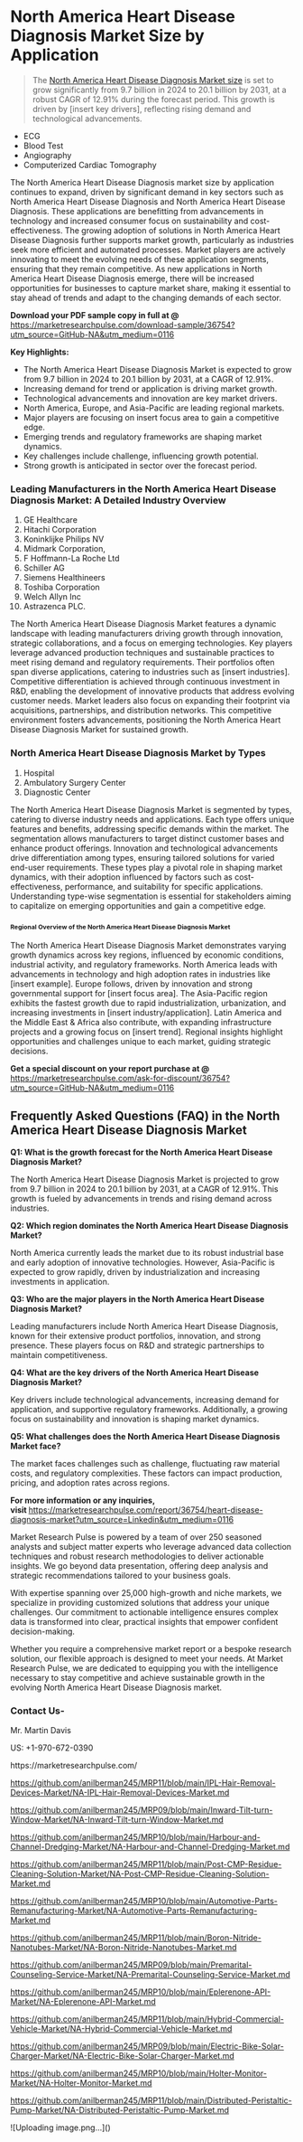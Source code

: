 <h1>North America Heart Disease Diagnosis Market&nbsp;Size by Application</h1><blockquote><p>The <a href="https://marketresearchpulse.com/download-sample/36754?utm_source=GitHub-NA&amp;utm_medium=0116">North America Heart Disease Diagnosis Market size</a> is set to grow significantly from 9.7 billion in 2024 to 20.1 billion by 2031, at a robust CAGR of 12.91% during the forecast period. This growth is driven by [insert key drivers], reflecting rising demand and technological advancements.</p></blockquote><ul><li>ECG<li> Blood Test<li> Angiography<li> Computerized Cardiac Tomography</li></ul><p>The North America Heart Disease Diagnosis market size by application continues to expand, driven by significant demand in key sectors such as North America Heart Disease Diagnosis and North America Heart Disease Diagnosis. These applications are benefitting from advancements in technology and increased consumer focus on sustainability and cost-effectiveness. The growing adoption of solutions in North America Heart Disease Diagnosis further supports market growth, particularly as industries seek more efficient and automated processes. Market players are actively innovating to meet the evolving needs of these application segments, ensuring that they remain competitive. As new applications in North America Heart Disease Diagnosis emerge, there will be increased opportunities for businesses to capture market share, making it essential to stay ahead of trends and adapt to the changing demands of each sector.</p><p><strong>Download your PDF sample copy in full at @ </strong><a href="https://marketresearchpulse.com/download-sample/36754?utm_source=GitHub-NA&amp;utm_medium=0116">https://marketresearchpulse.com/download-sample/36754?utm_source=GitHub-NA&amp;utm_medium=0116</a></p><p><strong>Key Highlights: </strong></p><ul><li>The North America Heart Disease Diagnosis Market is expected to grow from 9.7 billion in 2024 to 20.1 billion by 2031, at a CAGR of 12.91%.</li><li>Increasing demand for trend or application is driving market growth.</li><li>Technological advancements and innovation are key market drivers.</li><li>North America, Europe, and Asia-Pacific are leading regional markets.</li><li>Major players are focusing on insert focus area to gain a competitive edge.</li><li>Emerging trends and regulatory frameworks are shaping market dynamics.</li><li>Key challenges include challenge, influencing growth potential.</li><li>Strong growth is anticipated in sector over the forecast period.</li></ul><h3>Leading Manufacturers in the North America Heart Disease Diagnosis Market: A Detailed Industry Overview</h3><ol><li>GE Healthcare</li><li>Hitachi Corporation</li><li>Koninklijke Philips NV</li><li>Midmark Corporation,</li><li>F Hoffmann-La Roche Ltd</li><li>Schiller AG</li><li>Siemens Healthineers</li><li>Toshiba Corporation</li><li>Welch Allyn Inc</li><li>Astrazenca PLC.</li></ol><div class="flex max-w-full flex-col flex-grow"><div class="min-h-8 text-message flex w-full flex-col items-end gap-2 whitespace-normal break-words [.text-message+&amp;]:mt-5" dir="auto" data-message-author-role="assistant" data-message-id="fd8432e4-4910-450d-b182-61b7bfb0a01f" data-message-model-slug="gpt-4o"><div class="flex w-full flex-col gap-1 empty:hidden first:pt-[3px]"><div class="markdown prose w-full break-words dark:prose-invert light"><p>The North America Heart Disease Diagnosis Market features a dynamic landscape with leading manufacturers driving growth through innovation, strategic collaborations, and a focus on emerging technologies. Key players leverage advanced production techniques and sustainable practices to meet rising demand and regulatory requirements. Their portfolios often span diverse applications, catering to industries such as [insert industries]. Competitive differentiation is achieved through continuous investment in R&amp;D, enabling the development of innovative products that address evolving customer needs. Market leaders also focus on expanding their footprint via acquisitions, partnerships, and distribution networks. This competitive environment fosters advancements, positioning the North America Heart Disease Diagnosis Market for sustained growth.</p></div></div></div></div><h3>North America Heart Disease Diagnosis Market by Types</h3><ol><li>Hospital<li> Ambulatory Surgery Center<li> Diagnostic Center</li></ol><div class="flex max-w-full flex-col flex-grow"><div class="min-h-8 text-message flex w-full flex-col items-end gap-2 whitespace-normal break-words [.text-message+&amp;]:mt-5" dir="auto" data-message-author-role="assistant" data-message-id="084470be-0bb7-4664-bddf-5156b4f41249" data-message-model-slug="gpt-4o-mini"><div class="flex w-full flex-col gap-1 empty:hidden first:pt-[3px]"><div class="markdown prose w-full break-words dark:prose-invert light"><p>The North America Heart Disease Diagnosis Market is segmented by types, catering to diverse industry needs and applications. Each type offers unique features and benefits, addressing specific demands within the market. The segmentation allows manufacturers to target distinct customer bases and enhance product offerings. Innovation and technological advancements drive differentiation among types, ensuring tailored solutions for varied end-user requirements. These types play a pivotal role in shaping market dynamics, with their adoption influenced by factors such as cost-effectiveness, performance, and suitability for specific applications. Understanding type-wise segmentation is essential for stakeholders aiming to capitalize on emerging opportunities and gain a competitive edge.</p></div></div></div></div><h3><span style="font-size: 11px;">Regional Overview of the North America Heart Disease Diagnosis Market</span></h3><div class="flex max-w-full flex-col flex-grow"><div class="min-h-8 text-message flex w-full flex-col items-end gap-2 whitespace-normal break-words [.text-message+&amp;]:mt-5" dir="auto" data-message-author-role="assistant" data-message-id="e9038762-ce64-4e30-91c9-9bd413514231" data-message-model-slug="gpt-4o-mini"><div class="flex w-full flex-col gap-1 empty:hidden first:pt-[3px]"><div class="markdown prose w-full break-words dark:prose-invert light"><p>The North America Heart Disease Diagnosis Market demonstrates varying growth dynamics across key regions, influenced by economic conditions, industrial activity, and regulatory frameworks. North America leads with advancements in technology and high adoption rates in industries like [insert example]. Europe follows, driven by innovation and strong governmental support for [insert focus area]. The Asia-Pacific region exhibits the fastest growth due to rapid industrialization, urbanization, and increasing investments in [insert industry/application]. Latin America and the Middle East &amp; Africa also contribute, with expanding infrastructure projects and a growing focus on [insert trend]. Regional insights highlight opportunities and challenges unique to each market, guiding strategic decisions.</p></div></div></div></div><p><strong>Get a special discount on your report purchase at @ </strong><a href="https://marketresearchpulse.com/ask-for-discount/36754?utm_source=GitHub-NA&amp;utm_medium=0116">https://marketresearchpulse.com/ask-for-discount/36754?utm_source=GitHub-NA&amp;utm_medium=0116</a></p><h2>Frequently Asked Questions (FAQ) in the North America Heart Disease Diagnosis Market</h2><p><strong>Q1: What is the growth forecast for the North America Heart Disease Diagnosis Market?</strong></p><p>The North America Heart Disease Diagnosis Market is projected to grow from 9.7 billion in 2024 to 20.1 billion by 2031, at a CAGR of 12.91%. This growth is fueled by advancements in trends and rising demand across industries.</p><p><strong>Q2: Which region dominates the North America Heart Disease Diagnosis Market?</strong></p><p>North America currently leads the market due to its robust industrial base and early adoption of innovative technologies. However, Asia-Pacific is expected to grow rapidly, driven by industrialization and increasing investments in application.</p><p><strong>Q3: Who are the major players in the North America Heart Disease Diagnosis Market?</strong></p><p>Leading manufacturers include North America Heart Disease Diagnosis, known for their extensive product portfolios, innovation, and strong presence. These players focus on R&amp;D and strategic partnerships to maintain competitiveness.</p><p><strong>Q4: What are the key drivers of the North America Heart Disease Diagnosis Market?</strong></p><p>Key drivers include technological advancements, increasing demand for application, and supportive regulatory frameworks. Additionally, a growing focus on sustainability and innovation is shaping market dynamics.</p><p><strong>Q5: What challenges does the North America Heart Disease Diagnosis Market face?</strong></p><p>The market faces challenges such as challenge, fluctuating raw material costs, and regulatory complexities. These factors can impact production, pricing, and adoption rates across regions.</p><p><strong>For more information or any inquiries, visit&nbsp;</strong><a href="https://marketresearchpulse.com/report/36754/heart-disease-diagnosis-market?utm_source=Linkedin&utm_medium=0116">https://marketresearchpulse.com/report/36754/heart-disease-diagnosis-market?utm_source=Linkedin&utm_medium=0116</a></p><p>Market Research Pulse is powered by a team of over 250 seasoned analysts and subject matter experts who leverage advanced data collection techniques and robust research methodologies to deliver actionable insights. We go beyond data presentation, offering deep analysis and strategic recommendations tailored to your business goals.</p><p>With expertise spanning over 25,000 high-growth and niche markets, we specialize in providing customized solutions that address your unique challenges. Our commitment to actionable intelligence ensures complex data is transformed into clear, practical insights that empower confident decision-making.</p><p>Whether you require a comprehensive market report or a bespoke research solution, our flexible approach is designed to meet your needs. At Market Research Pulse, we are dedicated to equipping you with the intelligence necessary to stay competitive and achieve sustainable growth in the evolving North America Heart Disease Diagnosis market.</p><h3><strong>Contact Us-</strong></h3><p>Mr. Martin Davis</p><p>US: +1-970-672-0390</p><p>https://marketresearchpulse.com/</p><p><a href="https://github.com/anilberman245/MRP11/blob/main/IPL-Hair-Removal-Devices-Market/NA-IPL-Hair-Removal-Devices-Market.md">https://github.com/anilberman245/MRP11/blob/main/IPL-Hair-Removal-Devices-Market/NA-IPL-Hair-Removal-Devices-Market.md</a></p><p><a href="https://github.com/anilberman245/MRP09/blob/main/Inward-Tilt-turn-Window-Market/NA-Inward-Tilt-turn-Window-Market.md">https://github.com/anilberman245/MRP09/blob/main/Inward-Tilt-turn-Window-Market/NA-Inward-Tilt-turn-Window-Market.md</a></p><p><a href="https://github.com/anilberman245/MRP10/blob/main/Harbour-and-Channel-Dredging-Market/NA-Harbour-and-Channel-Dredging-Market.md">https://github.com/anilberman245/MRP10/blob/main/Harbour-and-Channel-Dredging-Market/NA-Harbour-and-Channel-Dredging-Market.md</a></p><p><a href="https://github.com/anilberman245/MRP11/blob/main/Post-CMP-Residue-Cleaning-Solution-Market/NA-Post-CMP-Residue-Cleaning-Solution-Market.md">https://github.com/anilberman245/MRP11/blob/main/Post-CMP-Residue-Cleaning-Solution-Market/NA-Post-CMP-Residue-Cleaning-Solution-Market.md</a></p><p><a href="https://github.com/anilberman245/MRP10/blob/main/Automotive-Parts-Remanufacturing-Market/NA-Automotive-Parts-Remanufacturing-Market.md">https://github.com/anilberman245/MRP10/blob/main/Automotive-Parts-Remanufacturing-Market/NA-Automotive-Parts-Remanufacturing-Market.md</a></p><p><a href="https://github.com/anilberman245/MRP11/blob/main/Boron-Nitride-Nanotubes-Market/NA-Boron-Nitride-Nanotubes-Market.md">https://github.com/anilberman245/MRP11/blob/main/Boron-Nitride-Nanotubes-Market/NA-Boron-Nitride-Nanotubes-Market.md</a></p><p><a href="https://github.com/anilberman245/MRP09/blob/main/Premarital-Counseling-Service-Market/NA-Premarital-Counseling-Service-Market.md">https://github.com/anilberman245/MRP09/blob/main/Premarital-Counseling-Service-Market/NA-Premarital-Counseling-Service-Market.md</a></p><p><a href="https://github.com/anilberman245/MRP10/blob/main/Eplerenone-API-Market/NA-Eplerenone-API-Market.md">https://github.com/anilberman245/MRP10/blob/main/Eplerenone-API-Market/NA-Eplerenone-API-Market.md</a></p><p><a href="https://github.com/anilberman245/MRP11/blob/main/Hybrid-Commercial-Vehicle-Market/NA-Hybrid-Commercial-Vehicle-Market.md">https://github.com/anilberman245/MRP11/blob/main/Hybrid-Commercial-Vehicle-Market/NA-Hybrid-Commercial-Vehicle-Market.md</a></p><p><a href="https://github.com/anilberman245/MRP09/blob/main/Electric-Bike-Solar-Charger-Market/NA-Electric-Bike-Solar-Charger-Market.md">https://github.com/anilberman245/MRP09/blob/main/Electric-Bike-Solar-Charger-Market/NA-Electric-Bike-Solar-Charger-Market.md</a></p><p><a href="https://github.com/anilberman245/MRP10/blob/main/Holter-Monitor-Market/NA-Holter-Monitor-Market.md">https://github.com/anilberman245/MRP10/blob/main/Holter-Monitor-Market/NA-Holter-Monitor-Market.md</a></p><p><a href="https://github.com/anilberman245/MRP11/blob/main/Distributed-Peristaltic-Pump-Market/NA-Distributed-Peristaltic-Pump-Market.md">https://github.com/anilberman245/MRP11/blob/main/Distributed-Peristaltic-Pump-Market/NA-Distributed-Peristaltic-Pump-Market.md</a></p>
![Uploading image.png…]()
